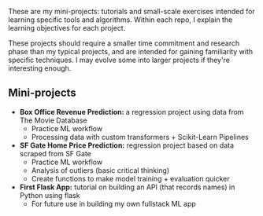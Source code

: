 These are my mini-projects: tutorials and small-scale exercises intended for learning specific tools and algorithms. Within each repo, I explain the learning objectives for each project.

These projects should require a smaller time commitment and research phase than my typical projects, and are intended for gaining familiarity with specific techniques. I may evolve some into larger projects if they're interesting enough.

## Mini-projects

* **Box Office Revenue Prediction:** a regression project using data from The Movie Database 	
	* Practice ML workflow
	* Processing data with custom transformers + Scikit-Learn Pipelines
* **SF Gate Home Price Prediction:** regression project based on data scraped from SF Gate
	* Practice ML workflow 
	* Analysis of outliers (basic critical thinking)
	* Create functions to make model training + evaluation quicker
* **First Flask App:** tutorial on building an API (that records names) in Python using flask
	* For future use in building my own fullstack ML app
